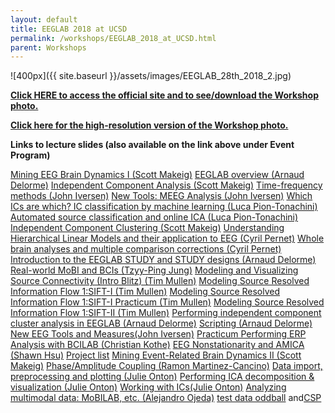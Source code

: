 ```yaml
---
layout: default
title: EEGLAB 2018 at UCSD
permalink: /workshops/EEGLAB_2018_at_UCSD.html
parent: Workshops
---
```


![400px]({{ site.baseurl }}/assets/images/EEGLAB_28th_2018_2.jpg)

[//]: # (TODO: check formatting/ line breaks)

[<b>Click HERE to access the official site and to see/download the
Workshop photo.</b>](https://sites.google.com/ucsd.edu/eeglab-2018/eeglab-home)


[<b>Click here for the high-resolution version of the Workshop
photo.</b>](https://sites.google.com/ucsd.edu/eeglab-2018/eeglab-home)


**Links to lecture slides (also available on the link above under Event
Program)**

[Mining EEG Brain Dynamics I (Scott
Makeig)](https://sccn.ucsd.edu/githubwiki/files/mining_i_scott_makeig.pdf)
[EEGLAB overview (Arnaud
Delorme)](https://sccn.ucsd.edu/githubwiki/files/eeglab-overview2018.pdf)
[Independent Component Analysis (Scott
Makeig)](https://sccn.ucsd.edu/githubwiki/files/makeig_ucsd18_ica.pdf)
[Time-frequency methods (John
Iversen)](https://sccn.ucsd.edu/githubwiki/files/eeglab-timefrequencymethods.pdf)
[New Tools: MEEG Analysis (John
Iversen)](https://sccn.ucsd.edu/githubwiki/files/eeglab2018_ucsd_jri_meeg_handout.pdf)
[Which ICs are which? IC classification by machine learning (Luca
Pion-Tonachini)](https://sccn.ucsd.edu/githubwiki/files/eeglab2018_lpt_evaluation_ica2.pdf)
[Automated source classification and online ICA (Luca
Pion-Tonachini)](https://sccn.ucsd.edu/githubwiki/files/eeglab2018_automated_source_classification.pdf)
[Independent Component Clustering (Scott
Makeig)](https://sccn.ucsd.edu/githubwiki/files/makeig_ucsd18_clustering.pdf)
[Understanding Hierarchical Linear Models and their application to EEG
(Cyril Pernet)](https://sccn.ucsd.edu/githubwiki/files/eeglab2018_hlm.pdf)
[Whole brain analyses and multiple comparison corrections (Cyril
Pernet)](https://sccn.ucsd.edu/githubwiki/files/eeglab2018_mcc.pdf)
[Introduction to the EEGLAB STUDY and STUDY designs (Arnaud
Delorme)](https://sccn.ucsd.edu/githubwiki/files/eeglab2018_study_design.pdf)
[Real-world MoBI and BCIs (Tzyy-Ping
Jung)](https://sccn.ucsd.edu/githubwiki/files/real-world_neuroimaging.pdf)
[Modeling and Visualizing Source Connectivity (Intro Blitz) (Tim
Mullen)](https://sccn.ucsd.edu/githubwiki/files/sift_introblitz.pdf)
[Modeling Source Resolved Information Flow 1:SIFT-I (Tim
Mullen)](https://sccn.ucsd.edu/githubwiki/files/sifti.pdf)
[Modeling Source Resolved Information Flow 1:SIFT-I Practicum (Tim
Mullen)](https://sccn.ucsd.edu/githubwiki/files/sifti-practicum.pdf)
[Modeling Source Resolved Information Flow 1:SIFT-II (Tim
Mullen)](https://sccn.ucsd.edu/githubwiki/files/siftii.pdf)
[Performing independent component cluster analysis in EEGLAB (Arnaud
Delorme)](https://sccn.ucsd.edu/githubwiki/files/eeglab2018_clustering.pdf)
[Scripting (Arnaud
Delorme)](https://sccn.ucsd.edu/githubwiki/files/eeglab2018_scripting5.pdf)
[New EEG Tools and Measures(John
Iversen)](https://sccn.ucsd.edu/githubwiki/files/eeglab2018_newtoolsintro_iversen.pdf)
[Practicum Performing ERP Analysis with BCILAB (Christian
Kothe)](https://sccn.ucsd.edu/githubwiki/files/practicum_performing_erp_analysis_with_bcilab.pdf)
[EEG Nonstationarity and AMICA (Shawn
Hsu)](https://sccn.ucsd.edu/githubwiki/files/eeg_nonstationarity_and_amica.pdf)
[Project list](https://sccn.ucsd.edu/githubwiki/files/project_list.pdf)
[Mining Event-Related Brain Dynamics II (Scott
Makeig)](https://sccn.ucsd.edu/githubwiki/files/mining_event_related_brain_dynamicsii.pdf)
[Phase/Amplitude Coupling (Ramon
Martinez-Cancino)](https://sccn.ucsd.edu/githubwiki/files/pac_rmc.pdf)
[Data import, preprocessing and plotting (Julie
Onton)](https://sccn.ucsd.edu/githubwiki/files/data_import_preprocessing_and_plotting_onton.pdf)
[Performing ICA decomposition & visualization (Julie
Onton)](https://sccn.ucsd.edu/githubwiki/files/performing_ica_decomposition_visualization_onton.pdf)
[Working with ICs(Julie
Onton)](https://sccn.ucsd.edu/githubwiki/files/working_with_ics_onton.pdf)
[Analyzing multimodal data: MoBILAB, etc. (Alejandro
Ojeda)](https://sccn.ucsd.edu/githubwiki/files/analysis_of_multimodal_data_mobilab_ojeda.pdf)
[test data oddball](https://sccn.ucsd.edu/githubwiki/files/simpleoddball.zip) and[CSP](/media:CSP.png "wikilink")
